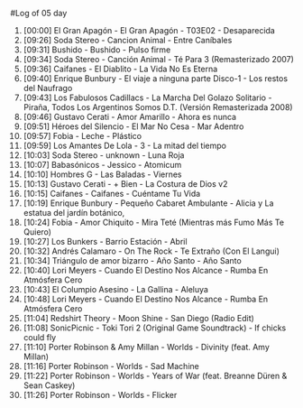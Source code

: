 #Log of 05 day

1. [00:00] El Gran Apagón - El Gran Apagón - T03E02 - Desaparecida
1. [09:26] Soda Stereo - Cancion Animal - Entre Caníbales
1. [09:31] Bushido - Bushido - Pulso firme
1. [09:34] Soda Stereo - Canción Animal - Té Para 3 (Remasterizado 2007)
1. [09:36] Caifanes - El Diablito - La Vida No Es Eterna
1. [09:40] Enrique Bunbury - El viaje a ninguna parte Disco-1 - Los restos del Naufrago
1. [09:43] Los Fabulosos Cadillacs - La Marcha Del Golazo Solitario - Piraña, Todos Los Argentinos Somos D.T. (Versión Remasterizada 2008)
1. [09:46] Gustavo Cerati - Amor Amarillo - Ahora es nunca
1. [09:51] Héroes del Silencio - El Mar No Cesa - Mar Adentro
1. [09:57] Fobia - Leche - Plástico
1. [09:59] Los Amantes De Lola - 3 - La mitad del tiempo
1. [10:03] Soda Stereo - unknown - Luna Roja
1. [10:07] Babasónicos - Jessico - Atomicum
1. [10:10] Hombres G - Las Baladas - Viernes
1. [10:13] Gustavo Cerati - + Bien - La Costura de Dios v2
1. [10:15] Caifanes - Caifanes - Cuéntame Tu Vida
1. [10:19] Enrique Bunbury - Pequeño Cabaret Ambulante - Alicia y La estatua del jardín botánico,
1. [10:24] Fobia - Amor Chiquito - Mira Teté (Mientras más Fumo Más Te Quiero)
1. [10:27] Los Bunkers - Barrio Estación - Abril
1. [10:32] Andrés Calamaro - On The Rock - Te Extraño (Con El Langui)
1. [10:34] Triángulo de amor bizarro - Año Santo - Año Santo
1. [10:40] Lori Meyers - Cuando El Destino Nos Alcance - Rumba En Atmósfera Cero
1. [10:43] El Columpio Asesino - La Gallina - Aleluya
1. [10:48] Lori Meyers - Cuando El Destino Nos Alcance - Rumba En Atmósfera Cero
1. [11:04] Redshirt Theory - Moon Shine - San Diego (Radio Edit)
1. [11:08] SonicPicnic - Toki Tori 2 (Original Game Soundtrack) - If chicks could fly
1. [11:10] Porter Robinson & Amy Millan - Worlds - Divinity (feat. Amy Millan)
1. [11:16] Porter Robinson - Worlds - Sad Machine
1. [11:22] Porter Robinson - Worlds - Years of War (feat. Breanne Düren & Sean Caskey)
1. [11:26] Porter Robinson - Worlds - Flicker
